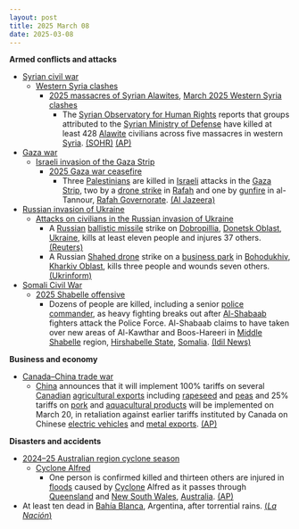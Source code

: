 ```yaml
---
layout: post
title: 2025 March 08
date: 2025-03-08
---
```



**Armed conflicts and attacks**

* [Syrian civil war](https://en.wikipedia.org/wiki/Syrian_civil_war "Syrian civil war")
  + [Western Syria clashes](https://en.wikipedia.org/wiki/Western_Syria_clashes_%28December_2024%E2%80%93present%29 "Western Syria clashes (December 2024–present)")
    - [2025 massacres of Syrian Alawites](https://en.wikipedia.org/wiki/2025_massacres_of_Syrian_Alawites "2025 massacres of Syrian Alawites"), [March 2025 Western Syria clashes](https://en.wikipedia.org/wiki/March_2025_Western_Syria_clashes "March 2025 Western Syria clashes")
      * The [Syrian Observatory for Human Rights](https://en.wikipedia.org/wiki/Syrian_Observatory_for_Human_Rights "Syrian Observatory for Human Rights") reports that groups attributed to the [Syrian Ministry of Defense](https://en.wikipedia.org/wiki/Ministry_of_Defense_%28Syria%29 "Ministry of Defense (Syria)") have killed at least 428 [Alawite](https://en.wikipedia.org/wiki/Alawites "Alawites") civilians across five massacres in western [Syria](https://en.wikipedia.org/wiki/Syria "Syria"). [(SOHR)](https://www.syriahr.com/%D9%85%D8%B9%D8%B8%D9%85%D9%87%D9%85-%D9%81%D9%8A-%D8%A7%D9%84%D8%B3%D8%A7%D8%AD%D9%84-%D8%A7%D9%84%D8%B3%D9%88%D8%B1%D9%8A-%D8%A5%D8%B9%D9%80-%D9%80%D8%AF-%D8%A7-%D9%85-%D9%85%D9%8A%D8%AF%D8%A7/752342/) [(AP)](https://apnews.com/article/syria-alawites-sectarian-killings-coast-assad-hts-610cdee1d5762d3ecb75c700fb7cf5f2)
* [Gaza war](https://en.wikipedia.org/wiki/Gaza_war "Gaza war")
  + [Israeli invasion of the Gaza Strip](https://en.wikipedia.org/wiki/Israeli_invasion_of_the_Gaza_Strip "Israeli invasion of the Gaza Strip")
    - [2025 Gaza war ceasefire](https://en.wikipedia.org/wiki/2025_Gaza_war_ceasefire "2025 Gaza war ceasefire")
      * Three [Palestinians](https://en.wikipedia.org/wiki/Palestinians "Palestinians") are killed in [Israeli](https://en.wikipedia.org/wiki/Israel "Israel") attacks in the [Gaza Strip](https://en.wikipedia.org/wiki/Gaza_Strip "Gaza Strip"), two by a [drone strike](https://en.wikipedia.org/wiki/Drone_warfare "Drone warfare") in [Rafah](https://en.wikipedia.org/wiki/Rafah "Rafah") and one by [gunfire](https://en.wikipedia.org/wiki/Gunfire "Gunfire") in al-Tannour, [Rafah Governorate](https://en.wikipedia.org/wiki/Rafah_Governorate "Rafah Governorate"). [(Al Jazeera)](https://www.aljazeera.com/news/2025/3/8/at-least-three-people-killed-in-israeli-attack-on-rafah)
* [Russian invasion of Ukraine](https://en.wikipedia.org/wiki/Russian_invasion_of_Ukraine "Russian invasion of Ukraine")
  + [Attacks on civilians in the Russian invasion of Ukraine](https://en.wikipedia.org/wiki/Attacks_on_civilians_in_the_Russian_invasion_of_Ukraine "Attacks on civilians in the Russian invasion of Ukraine")
    - A [Russian](https://en.wikipedia.org/wiki/Russian_Armed_Forces "Russian Armed Forces") [ballistic missile](https://en.wikipedia.org/wiki/Ballistic_missile "Ballistic missile") strike on [Dobropillia](https://en.wikipedia.org/wiki/Dobropillia "Dobropillia"), [Donetsk Oblast](https://en.wikipedia.org/wiki/Donetsk_Oblast "Donetsk Oblast"), [Ukraine](https://en.wikipedia.org/wiki/Ukraine "Ukraine"), kills at least eleven people and injures 37 others. [(Reuters)](https://www.reuters.com/world/europe/least-11-killed-30-wounded-russian-missile-strike-ukraine-kyiv-says-2025-03-08/)
    - A Russian [Shahed drone](https://en.wikipedia.org/wiki/Shahed_drones "Shahed drones") strike on a [business park](https://en.wikipedia.org/wiki/Business_park "Business park") in [Bohodukhiv](https://en.wikipedia.org/wiki/Bohodukhiv "Bohodukhiv"), [Kharkiv Oblast](https://en.wikipedia.org/wiki/Kharkiv_Oblast "Kharkiv Oblast"), kills three people and wounds seven others. [(Ukrinform)](https://www.ukrinform.net/rubric-ato/3968277-three-killed-seven-injured-in-drone-attack-on-kharkiv-region.html)
* [Somali Civil War](https://en.wikipedia.org/wiki/Somali_Civil_War_%282009%E2%80%93present%29 "Somali Civil War (2009–present)")
  + [2025 Shabelle offensive](https://en.wikipedia.org/wiki/2025_Shabelle_offensive "2025 Shabelle offensive")
    - Dozens of people are killed, including a senior [police commander](https://en.wikipedia.org/wiki/Somali_Police_Force "Somali Police Force"), as heavy fighting breaks out after [Al-Shabaab](https://en.wikipedia.org/wiki/Al-Shabaab_%28militant_group%29 "Al-Shabaab (militant group)") fighters attack the Police Force. Al-Shabaab claims to have taken over new areas of Al-Kawthar and Boos-Hareeri in [Middle Shabelle](https://en.wikipedia.org/wiki/Middle_Shabelle "Middle Shabelle") region, [Hirshabelle State](https://en.wikipedia.org/wiki/Hirshabelle "Hirshabelle"), [Somalia](https://en.wikipedia.org/wiki/Somalia "Somalia"). [(Idil News)](https://www.idilnews.com/al-shabaab-releases-footage-of-boos-hareeri-attack-and-claims-recapture-of-al-kowthar/)

**Business and economy**

* [Canada–China trade war](https://en.wikipedia.org/wiki/Canada%E2%80%93China_trade_war "Canada–China trade war")
  + [China](https://en.wikipedia.org/wiki/China "China") announces that it will implement 100% tariffs on several [Canadian](https://en.wikipedia.org/wiki/Canada "Canada") [agricultural exports](https://en.wikipedia.org/wiki/Agriculture_in_Canada "Agriculture in Canada") including [rapeseed](https://en.wikipedia.org/wiki/Rapeseed "Rapeseed") and [peas](https://en.wikipedia.org/wiki/Pea "Pea") and 25% tariffs on [pork](https://en.wikipedia.org/wiki/Pork "Pork") and [aquacultural products](https://en.wikipedia.org/wiki/Aquaculture "Aquaculture") will be implemented on March 20, in retaliation against earlier tariffs instituted by Canada on Chinese [electric vehicles](https://en.wikipedia.org/wiki/Electric_vehicle "Electric vehicle") and [metal exports](https://en.wikipedia.org/wiki/Metalworking "Metalworking"). [(AP)](https://apnews.com/article/china-canada-retaliatory-tariffs-agricultural-products-trade-d35f11cd9612b25283f202a8a59be859)

**Disasters and accidents**

* [2024–25 Australian region cyclone season](https://en.wikipedia.org/wiki/2024%E2%80%9325_Australian_region_cyclone_season "2024–25 Australian region cyclone season")
  + [Cyclone Alfred](https://en.wikipedia.org/wiki/Cyclone_Alfred_%282025%29 "Cyclone Alfred (2025)")
    - One person is confirmed killed and thirteen others are injured in [floods](https://en.wikipedia.org/wiki/Flood "Flood") caused by [Cyclone](https://en.wikipedia.org/wiki/Cyclone "Cyclone") Alfred as it passes through [Queensland](https://en.wikipedia.org/wiki/Queensland "Queensland") and [New South Wales](https://en.wikipedia.org/wiki/New_South_Wales "New South Wales"), [Australia](https://en.wikipedia.org/wiki/Australia "Australia"). [(AP)](https://apnews.com/article/australia-cyclone-alfred-brisbane-ec60b6f7b8658e9cdce954c7a47979f1)
* At least ten dead in [Bahía Blanca](https://en.wikipedia.org/wiki/Bah%C3%ADa_Blanca "Bahía Blanca"), Argentina, after torrential rains. [(*La Nación*)](https://www.lanacion.com.ar/sociedad/tormenta-en-bahia-blanca-la-ciudad-quedo-bajo-el-agua-por-la-lluvia-y-varias-familias-fueron-nid07032025/)
